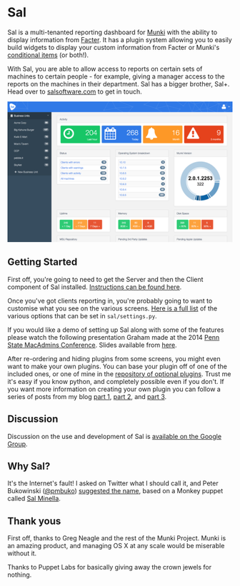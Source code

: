 # Sal

Sal is a multi-tenanted reporting dashboard for [Munki](https://code.google.com/p/munki/) with the ability to display information from [Facter](http://puppetlabs.com/facter). It has a plugin system allowing you to easily build widgets to display your custom information from Facter or Munki's [conditional items](https://code.google.com/p/munki/wiki/ConditionalItems) (or both!). 

With Sal, you are able to allow access to reports on certain sets of machines to certain people - for example, giving a manager access to the reports on the machines in their department. Sal has a bigger brother, Sal+. Head over to [salsoftware.com](http://salsoftware.com) to get in touch.

![Sal](docs/img/Sal.png)

## Getting Started

First off, you're going to need to get the Server and then the Client component of Sal installed. [Instructions can be found here](https://github.com/grahamgilbert/sal/blob/master/docs/Installation.md).

Once you've got clients reporting in, you're probably going to want to customise what you see on the various screens. [Here is a full list](https://github.com/grahamgilbert/sal/blob/master/docs/Settings.md) of the various options that can be set in ``sal/settings.py``.

If you would like a demo of setting up Sal along with some of the features please watch the following presentation Graham made at the 2014 [Penn State MacAdmins Conference](http://youtu.be/BPTJnz27T44?t=21m28s). Slides available from [here](http://grahamgilbert.com/images/posts/2014-07-09/Multi_site_Munki.pdf).

After re-ordering and hiding plugins from some screens, you might even want to make your own plugins. You can base your plugin off of one of the included ones, or one of mine in the [repository of optional plugins](https://github.com/grahamgilbert/sal-plugins). Trust me it's easy if you know python, and completely possible even if you don't. If you want more information on creating your own plugin you can follow a series of posts from my blog [part 1](http://grahamgilbert.com/blog/2014/01/26/writing-plugins-for-sal-part-1/), [part 2](http://grahamgilbert.com/blog/2014/02/07/writing-plugins-for-sal-part-2/), and [part 3](http://grahamgilbert.com/blog/2014/02/17/writing-plugins-for-sal-part-3/).

## Discussion

Discussion on the use and development of Sal is [available on the Google Group](http://groups.google.com/group/sal-discuss).

## Why Sal?

It's the Internet's fault! I asked on Twitter what I should call it, and Peter Bukowinski ([@pmbuko](https://twitter.com/pmbuko)) [suggested the name](https://twitter.com/pmbuko/status/377155523726290944), based on a Monkey puppet called [Sal Minella](http://muppet.wikia.com/wiki/Sal_Minella).

## Thank yous

First off, thanks to Greg Neagle and the rest of the Munki Project. Munki is an amazing product, and managing OS X at any scale would be miserable without it.

Thanks to Puppet Labs for basically giving away the crown jewels for nothing.
